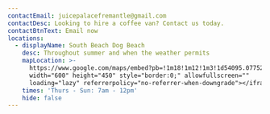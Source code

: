```yaml
---
contactEmail: juicepalacefremantle@gmail.com
contactDesc: Looking to hire a coffee van? Contact us today.
contactBtnText: Email now
locations:
  - displayName: South Beach Dog Beach
    desc: Throughout summer and when the weather permits
    mapLocation: >-
      https://www.google.com/maps/embed?pb=!1m18!1m12!1m3!1d54095.07752509695!2d115.67984015820315!3d-32.0708081!2m3!1f0!2f0!3f0!3m2!1i1024!2i768!4f13.1!3m3!1m2!1s0x2a32a1006b35d2b7%3A0x3b0dad4b9a593de6!2sJuice%20Palace%20Fremantle!5e0!3m2!1sen!2sau!4v1758552368241!5m2!1sen!2sau"
      width="600" height="450" style="border:0;" allowfullscreen=""
      loading="lazy" referrerpolicy="no-referrer-when-downgrade"></iframe>
    times: 'Thurs - Sun: 7am - 12pm'
    hide: false
---
```


